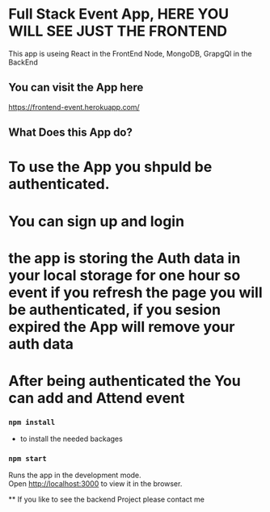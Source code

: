 
# Full Stack Event App, HERE YOU WILL SEE JUST THE FRONTEND 

This app is useing React in the FrontEnd
Node, MongoDB, GrapgQl in the BackEnd

## You can visit the App here 
https://frontend-event.herokuapp.com/

## What Does this App do?
  # To use the App you shpuld be authenticated.
  # You can sign up and login 
  # the app is storing the Auth data in your local storage for one hour so event if you refresh the page you will be authenticated, if you sesion expired the App will remove your auth data 
  # After being authenticated the You can add and Attend event
  


### `npm install`
 * to install the needed backages

### `npm start`

Runs the app in the development mode.<br>
Open [http://localhost:3000](http://localhost:3000) to view it in the browser.



** If you like to see the backend Project please contact me
